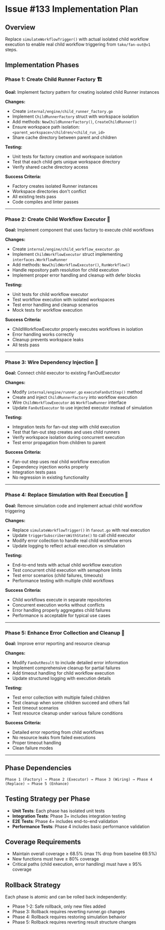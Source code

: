 # Issue #133 Implementation Plan

## Overview
Replace `simulateWorkflowTrigger()` with actual isolated child workflow execution to enable real child workflow triggering from `tako/fan-out@v1` steps.

## Implementation Phases

### Phase 1: Create Child Runner Factory 🏗️
**Goal:** Implement factory pattern for creating isolated child Runner instances

**Changes:**
- Create `internal/engine/child_runner_factory.go`
- Implement `ChildRunnerFactory` struct with workspace isolation
- Add methods: `NewChildRunnerFactory()`, `CreateChildRunner()`
- Ensure workspace path isolation: `<parent_workspace>/children/<child_run_id>`
- Share cache directory between parent and children

**Testing:**
- Unit tests for factory creation and workspace isolation
- Test that each child gets unique workspace directory
- Verify shared cache directory access

**Success Criteria:**
- Factory creates isolated Runner instances
- Workspace directories don't conflict
- All existing tests pass
- Code compiles and linter passes

---

### Phase 2: Create Child Workflow Executor 🚀
**Goal:** Implement component that uses factory to execute child workflows

**Changes:**
- Create `internal/engine/child_workflow_executor.go`
- Implement `ChildWorkflowExecutor` struct implementing `interfaces.WorkflowRunner`
- Add methods: `NewChildWorkflowExecutor()`, `RunWorkflow()` 
- Handle repository path resolution for child execution
- Implement proper error handling and cleanup with defer blocks

**Testing:**
- Unit tests for child workflow executor
- Test workflow execution with isolated workspaces
- Test error handling and cleanup scenarios
- Mock tests for workflow execution

**Success Criteria:**
- ChildWorkflowExecutor properly executes workflows in isolation
- Error handling works correctly
- Cleanup prevents workspace leaks
- All tests pass

---

### Phase 3: Wire Dependency Injection 🔌
**Goal:** Connect child executor to existing FanOutExecutor

**Changes:**
- Modify `internal/engine/runner.go` `executeFanOutStep()` method
- Create and inject `ChildRunnerFactory` into workflow execution
- Wire `ChildWorkflowExecutor` as `WorkflowRunner` interface
- Update `FanOutExecutor` to use injected executor instead of simulation

**Testing:**
- Integration tests for fan-out step with child execution
- Test that fan-out step creates and uses child runners
- Verify workspace isolation during concurrent execution
- Test error propagation from children to parent

**Success Criteria:**
- Fan-out step uses real child workflow execution
- Dependency injection works properly
- Integration tests pass
- No regression in existing functionality

---

### Phase 4: Replace Simulation with Real Execution 🔄
**Goal:** Remove simulation code and implement actual child workflow triggering

**Changes:**
- Replace `simulateWorkflowTrigger()` in `fanout.go` with real execution
- Update `triggerSubscribersWithState()` to call child executor
- Modify error collection to handle real child workflow errors
- Update logging to reflect actual execution vs simulation

**Testing:**
- End-to-end tests with actual child workflow execution
- Test concurrent child execution with semaphore limits
- Test error scenarios (child failures, timeouts)
- Performance testing with multiple child workflows

**Success Criteria:**
- Child workflows execute in separate repositories
- Concurrent execution works without conflicts
- Error handling properly aggregates child failures
- Performance is acceptable for typical use cases

---

### Phase 5: Enhance Error Collection and Cleanup 🧹
**Goal:** Improve error reporting and resource cleanup

**Changes:**
- Modify `FanOutResult` to include detailed error information
- Implement comprehensive cleanup for partial failures
- Add timeout handling for child workflow execution
- Update structured logging with execution details

**Testing:**
- Test error collection with multiple failed children
- Test cleanup when some children succeed and others fail
- Test timeout scenarios
- Test resource cleanup under various failure conditions

**Success Criteria:**
- Detailed error reporting from child workflows
- No resource leaks from failed executions
- Proper timeout handling
- Clean failure modes

---

## Phase Dependencies
```
Phase 1 (Factory) → Phase 2 (Executor) → Phase 3 (Wiring) → Phase 4 (Replace) → Phase 5 (Enhance)
```

## Testing Strategy per Phase
- **Unit Tests**: Each phase has isolated unit tests
- **Integration Tests**: Phase 3+ includes integration testing
- **E2E Tests**: Phase 4+ includes end-to-end validation
- **Performance Tests**: Phase 4 includes basic performance validation

## Coverage Requirements
- Maintain overall coverage ≥ 68.5% (max 1% drop from baseline 69.5%)
- New functions must have ≥ 80% coverage
- Critical paths (child execution, error handling) must have ≥ 95% coverage

## Rollback Strategy
Each phase is atomic and can be rolled back independently:
- Phase 1-2: Safe rollback, only new files added
- Phase 3: Rollback requires reverting runner.go changes
- Phase 4: Rollback requires restoring simulation behavior
- Phase 5: Rollback requires reverting result structure changes